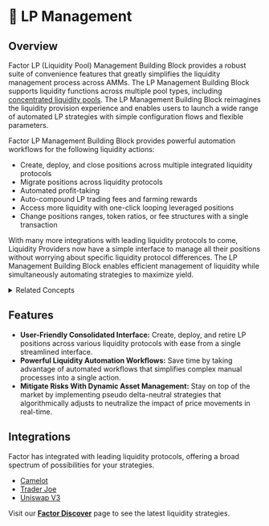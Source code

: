 # 🌊 LP Management

## Overview

Factor LP (Liquidity Pool) Management Building Block provides a robust suite of convenience features that greatly simplifies the liquidity management process across AMMs. The LP Management Building Block supports liquidity functions across multiple pool types, including [concentrated liquidity pools](concepts/concentrated-liquidity.md). The LP Management Building Block reimagines the liquidity provision experience and enables users to launch a wide range of automated LP strategies with simple configuration flows and flexible parameters.

Factor LP Management Building Block provides powerful automation workflows for the following liquidity actions:

* Create, deploy, and close positions across multiple integrated liquidity protocols
* Migrate positions across liquidity protocols
* Automated profit-taking
* Auto-compound LP trading fees and farming rewards
* Access more liquidity with one-click looping leveraged positions
* Change positions ranges, token ratios, or fee structures with a single transaction

With many more integrations with leading liquidity protocols to come, Liquidity Providers now have a simple interface to manage all their positions without worrying about specific liquidity protocol differences. The LP Management Building Block enables efficient management of liquidity while simultaneously automating strategies to maximize yield.

<details>

<summary>Related Concepts</summary>

* [Automated Market Maker (AMM)](concepts/automated-market-maker.md)
* [Concentrated Liquidity](concepts/concentrated-liquidity.md)
* [Yield Farming](../yield/concepts/yield-farming.md)
* [Collateralized Lending & Borrowing](../leverage/concepts/collateralized-lending-and-borrowing.md)
* [Looping](../leverage/concepts/looping.md)

</details>

## Features

* **User-Friendly Consolidated Interface:** Create, deploy, and retire LP positions across various liquidity protocols with ease from a single streamlined interface.
* **Powerful Liquidity Automation Workflows:** Save time by taking advantage of automated workflows that simplifies complex manual processes into a single action.
* **Mitigate Risks With Dynamic Asset Management:** Stay on top of the market by implementing pseudo delta-neutral strategies that algorithmically adjusts to neutralize the impact of price movements in real-time.

## Integrations

Factor has integrated with leading liquidity protocols, offering a broad spectrum of possibilities for your strategies.

* [Camelot](https://camelot.exchange/)
* [Trader Joe](https://www.traderjoexyz.com/)
* [Uniswap V3](https://uniswap.org/)

Visit our [**Factor Discover**](https://app.factor.fi/discover) page to see the latest liquidity strategies.
